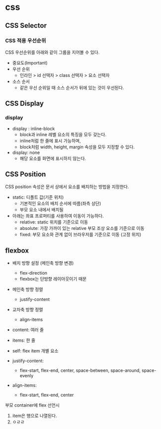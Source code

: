 # css

## CSS Selector

### CSS 적용 우선순위

CSS 우선순위를 아래와 같이 그룹을 지어볼 수 있다.

- 중요도(Important)
- 우선 순위
  - 인라인 > id 선택자 > class 선택자 > 요소 선택자
- 소스 순서
  - 같은 우선 순위일 때 소스 순서가 뒤에 있는 것이 우선된다.

## CSS Display

### display

- display : inline-block
  - block과 inline 레벨 요소의 특징을 모두 갖는다.
  - inline처럼 한 줄에 표시 가능하며,
  - block처럼 width, height, margin 속성을 모두 지정할 수 있다.
- display: none
  - 해당 요소를 화면에 표시하지 않는다.

## CSS Position

CSS position 속성은 문서 상에서 요소를 배치하는 방법을 지정한다.

- static: 디폴트 값(기준 위치)
  - 기본적인 요소의 배치 순서에 따름(좌측 상단)
  - 부모 요소 내에서 배치될
- 아래는 좌표 프로퍼티를 사용하여 이동이 가능하다.
  - relative: static 위치를 기준으로 이동
  - absolute: 가장 가까이 있는 relative 부모 조상 요소를 기준으로 이동
  - fixed: 부모 요소와 관계 없이 브라우저를 기준으로 이동 (고정 위치)

## flexbox

- 배치 방향 설정 (메인축 방향 변경)
  - flex-direction
  - flexbox는 단방향 레이아웃이기 때문
- 메인축 방향 정렬
  - justify-content
- 교차축 방향 정렬
  - align-items

- content: 여러 줄
- items: 한 줄
- self: flex item 개별 요소

- justify-content:
  - flex-start, flex-end, center, space-between, space-around, space-evenly
- align-items:
  - flex-start, flex-end, center

부모 container에 flex 선언시

1. item은 행으로 나열된다.
2. ㅇㄹㄹ